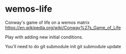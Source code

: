 # wemos-life
Conway's game of life on a wemos matrix
https://en.wikipedia.org/wiki/Conway%27s_Game_of_Life

Play with adding new initial conditions.

You'll need to do 
	git submodule init
	git submodule update
